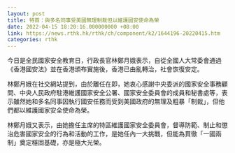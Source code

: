 ```yaml
---
layout: post
title: 特首：與多名同事受美國無理制裁但以維護國安使命為榮
date: 2022-04-15 18:20:16.000000000 +08:00
link: https://news.rthk.hk/rthk/ch/component/k2/1644196-20220415.htm
categories: rthk
---
```


今日是全民國家安全教育日，行政長官林鄭月娥表示，自從全國人大常委會通過《香港國安法》並在香港頒布實施後，香港已由亂轉治，社會恢復安定。

林鄭月娥在社交網站提到，由於離任在即，她衷心感謝中央委派的國家安全事務顧問、中央人民政府駐港維護國家安全公署、國家安全委員會的成員和秘書處等，表示雖然她和多名同事因執行國安任務而受到美國政府的無理及粗暴「制裁」，但他們都以維護國家安全使命為榮。

林鄭月娥又表示，由她擔任主席的特區維護國家安全委員會，督導防範、制止和懲治危害國家安全的行為和活動的工作，是她任內一大挑戰，但能為貫徹「一國兩制」奠定穩固基礎，亦是極大光榮。
